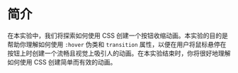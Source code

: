 # 简介

在本实验中，我们将探索如何使用 CSS 创建一个按钮收缩动画。本实验的目的是帮助你理解如何使用 `:hover` 伪类和 `transition` 属性，以便在用户将鼠标悬停在按钮上时创建一个流畅且视觉上吸引人的动画。在本实验结束时，你将很好地理解如何使用 CSS 创建简单而有效的动画。
